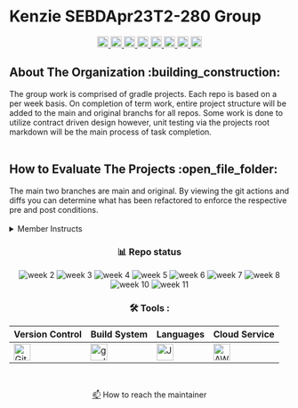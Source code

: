 <!--
    ______
  / ____/________  __  ______
 / / __/ ___/ __ \/ / / / __ \
/ /_/ / /  / /_/ / /_/ / /_/ /
\____/_/   \____/\__,_/ .___/
                     /_/
    ____       _
   / __ \_____(_)
  / /_/ / ___/ /
 / ____/ /  / /
/_/   /_/__/ /
        /___/

Maintiner:    Kyle Gortych
Date Created: 
Members:      
-->

# Kenzie SEBDApr23T2-280 Group
<div id="header" align="center">
  <!-- <img src="" width="512" alt="img"> -->
  <div id="badges">
      <a href="https://github.com/kylegortych">
        <img src="https://img.shields.io/badge/kylegortych-white?style=plastic&logo=&logoColor=blue" height="20" alt="kylegortych"/>
      </a>
      <a href="https://github.com/ashalewis1">
        <img src="https://img.shields.io/badge/ashalewis1-white?style=plastic&logo=&logoColor=blue" height="20" alt="ashalewis1"/>
      </a>
      <a href="https://github.com/nancyurciuoli">
        <img src="https://img.shields.io/badge/nancyurciuoli-white?style=plastic&logo=" height="20" alt="nancyurciuoli"/>
      </a>
       <a href="https://github.com/imskiboski">
        <img src="https://img.shields.io/badge/imskiboski-white?style=plastic&logo=" height="20" alt="imskiboski"/>
      </a>
      <a href="https://github.com/egrok99">
        <img src="https://img.shields.io/badge/egrok99-white?style=plastic&logo=" height="20" alt="egrok99"/>
      </a>
      <a href="https://github.com/molliver">
        <img src="https://img.shields.io/badge/molliver-white?style=plastic&logo=" height="20" alt="molliver"/>
      </a>
      <a href="https://github.com/meazaberhe24">
        <img src="https://img.shields.io/badge/meazaberhe24-white?style=plastic&logo=" height="20" alt="meazaberhe24"/>
      </a>
      <a href="https://github.com/igrin89">
        <img src="https://img.shields.io/badge/igrin89-white?style=plastic&logo=" height="20" alt="igrin89"/>
      </a>
</div>

<div align="left">
    <h2>About The Organization :building_construction:</h2>
</div>

<div align="left">
    The group work is comprised of gradle projects. Each repo is based on a per week basis. On completion of term work, entire project structure will be added to the main and original branchs for all repos. Some work is done to utilize contract driven design however, unit testing via the projects root markdown will be the main process of task completion. 
</div>

<br>

<div align="left">
    <h2>How to Evaluate The Projects :open_file_folder:</h2>
</div>

<div align="left">
    The main two branches are main and original. By viewing the git actions and diffs you can determine what has been refactored to enforce the respective pre and post conditions.
</div>

<br>

<div align="left">
<details>
    <summary>Member Instructs</summary>

- git clone repo
- git status
- git branch "lists branches"
- git branch BranchName "creates branch"
- git checkout BranchName "switches to branch"
- git add file
- git commit -m "commit message"
- git push origin BranchName
</details>
</div>

<div align="center">
    
### :bar_chart: Repo status
 
![week 2](https://img.shields.io/github/actions/workflow/status/Kyle-Gortych-Kenzie-Group-Work-T2/Week2GroupWork/main.yml?label=Week%202)
![week 3](https://img.shields.io/github/actions/workflow/status/Kyle-Gortych-Kenzie-Group-Work-T2/Week3GroupWork/main.yml?label=Week%203)
![week 4](https://img.shields.io/github/actions/workflow/status/Kyle-Gortych-Kenzie-Group-Work-T2/Week4GroupWork/main.yml?label=Week%204)
![week 5](https://img.shields.io/github/actions/workflow/status/Kyle-Gortych-Kenzie-Group-Work-T2/Week5GroupWork/main.yml?label=Week%205)
![week 6](https://img.shields.io/github/actions/workflow/status/Kyle-Gortych-Kenzie-Group-Work-T2/Week6GroupWork/main.yml?label=Week%206)
![week 7](https://img.shields.io/github/actions/workflow/status/Kyle-Gortych-Kenzie-Group-Work-T2/Week7GroupWork/main.yml?label=Week%207)
![week 8](https://img.shields.io/github/actions/workflow/status/Kyle-Gortych-Kenzie-Group-Work-T2/Week8GroupWork/main.yml?label=Week%208)
![week 10](https://img.shields.io/github/actions/workflow/status/Kyle-Gortych-Kenzie-Group-Work-T2/Week10GroupWork/main.yml?label=Week%2010)
![week 11](https://img.shields.io/github/actions/workflow/status/Kyle-Gortych-Kenzie-Group-Work-T2/Week11GroupWork/main.yml?label=Week%2011)

</div>

<div align="center">
 
### :hammer_and_wrench: Tools :

| Version Control | Build System | Languages | Cloud Service |
| --------------- | ------------ | --------- | ------------- |
| <img src="https://img.shields.io/badge/Git-white?style=plastic&logo=git&logoColor=red" title="Git" alt="Git" height="30"/> | <img src="https://img.shields.io/badge/Gradle-white?style=plastic&logo=gradle&logoColor=black" title="gradle" alt="gradle" height="30"/> | <img src="https://custom-icon-badges.demolab.com/badge/Java-white.svg?&sytle=plastic&logo=java" title="Java" alt="Java" height="30"/> | <img src="https://img.shields.io/badge/AWS-white?style=plastic&logo=amazon-aws&logoColor=black" title="AWS" alt="AWS" height="30"/> |
</div>
<br>

<a href="your-gmail-link?">:mailbox:</a> How to reach the maintainer
